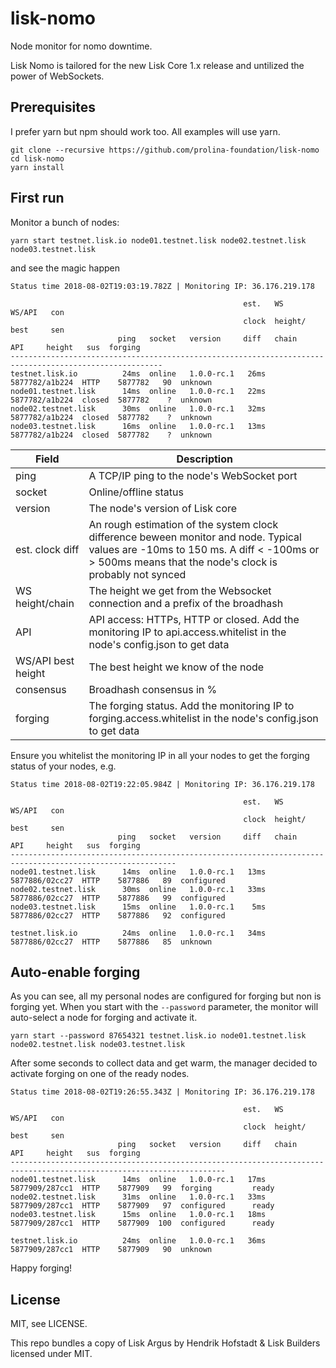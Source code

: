 # lisk-nomo

Node monitor for nomo downtime.

Lisk Nomo is tailored for the new Lisk Core 1.x release and untilized the power
of WebSockets.

## Prerequisites

I prefer yarn but npm should work too. All examples will use yarn.

```
git clone --recursive https://github.com/prolina-foundation/lisk-nomo
cd lisk-nomo
yarn install
```

## First run

Monitor a bunch of nodes:

```
yarn start testnet.lisk.io node01.testnet.lisk node02.testnet.lisk node03.testnet.lisk
```

and see the magic happen

```
Status time 2018-08-02T19:03:19.782Z | Monitoring IP: 36.176.219.178

                                                    est.   WS                      WS/API   con
                                                    clock  height/                 best     sen
                        ping   socket   version     diff   chain           API     height   sus  forging
--------------------------------------------------------------------------------------------------------
testnet.lisk.io          24ms  online   1.0.0-rc.1   26ms  5877782/a1b224  HTTP    5877782   90  unknown
node01.testnet.lisk      14ms  online   1.0.0-rc.1   22ms  5877782/a1b224  closed  5877782    ?  unknown
node02.testnet.lisk      30ms  online   1.0.0-rc.1   32ms  5877782/a1b224  closed  5877782    ?  unknown
node03.testnet.lisk      16ms  online   1.0.0-rc.1   13ms  5877782/a1b224  closed  5877782    ?  unknown
```

| Field              | Description                                   |
| ------------------ | --------------------------------------------- |
| ping               | A TCP/IP ping to the node's WebSocket port    |
| socket             | Online/offline status                         |
| version            | The node's version of Lisk core               |
| est. clock diff    | An rough estimation of the system clock difference beween monitor and node. Typical values are -10ms to 150 ms. A diff < -100ms or > 500ms means that the node's clock is probably not synced |
| WS height/chain    | The height we get from the Websocket connection and a prefix of the broadhash |
| API                | API access: HTTPs, HTTP or closed. Add the monitoring IP to api.access.whitelist in the node's config.json to get data |
| WS/API best height | The best height we know of the node           |
| consensus          | Broadhash consensus in %                      |
| forging            | The forging status. Add the monitoring IP to forging.access.whitelist in the node's config.json to get data |

Ensure you whitelist the monitoring IP in all your nodes to get the forging status of your nodes, e.g.

```
Status time 2018-08-02T19:22:05.984Z | Monitoring IP: 36.176.219.178

                                                    est.   WS                      WS/API   con
                                                    clock  height/                 best     sen
                        ping   socket   version     diff   chain           API     height   sus  forging
-----------------------------------------------------------------------------------------------------------
node01.testnet.lisk      14ms  online   1.0.0-rc.1   13ms  5877886/02cc27  HTTP    5877886   89  configured
node02.testnet.lisk      30ms  online   1.0.0-rc.1   33ms  5877886/02cc27  HTTP    5877886   99  configured
node03.testnet.lisk      15ms  online   1.0.0-rc.1    5ms  5877886/02cc27  HTTP    5877886   92  configured

testnet.lisk.io          24ms  online   1.0.0-rc.1   34ms  5877886/02cc27  HTTP    5877886   85  unknown
```

## Auto-enable forging

As you can see, all my personal nodes are configured for forging but non is forging yet.
When you start with the `--password` parameter, the monitor will auto-select a node for forging and activate it.

```
yarn start --password 87654321 testnet.lisk.io node01.testnet.lisk node02.testnet.lisk node03.testnet.lisk
```

After some seconds to collect data and get warm, the manager decided to activate
forging on one of the ready nodes.

```
Status time 2018-08-02T19:26:55.343Z | Monitoring IP: 36.176.219.178

                                                    est.   WS                      WS/API   con
                                                    clock  height/                 best     sen
                        ping   socket   version     diff   chain           API     height   sus  forging
----------------------------------------------------------------------------------------------------------------------
node01.testnet.lisk      14ms  online   1.0.0-rc.1   17ms  5877909/287cc1  HTTP    5877909   99  forging         ready
node02.testnet.lisk      31ms  online   1.0.0-rc.1   33ms  5877909/287cc1  HTTP    5877909   97  configured      ready
node03.testnet.lisk      15ms  online   1.0.0-rc.1   18ms  5877909/287cc1  HTTP    5877909  100  configured      ready

testnet.lisk.io          24ms  online   1.0.0-rc.1   36ms  5877909/287cc1  HTTP    5877909   90  unknown
```

Happy forging!

## License

MIT, see LICENSE.

This repo bundles a copy of Lisk Argus by Hendrik Hofstadt & Lisk Builders
licensed under MIT.
